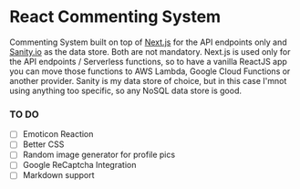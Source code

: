 # React Commenting System

Commenting System built on top of [Next.js](https://nextjs.org/) for the API endpoints only and [Sanity.io](https://www.sanity.io/) as the data store.
Both are not mandatory. Next.js is used only for the API endpoints / Serverless functions, so to have a vanilla ReactJS app you can move those functions to AWS Lambda, Google Cloud Functions or another provider. Sanity is my data store of choice, but in this case I'mnot using anything too specific, so any NoSQL data store is good.

### TO DO
- [ ] Emoticon Reaction
- [ ] Better CSS
- [ ] Random image generator for profile pics
- [ ] Google ReCaptcha Integration
- [ ] Markdown support
